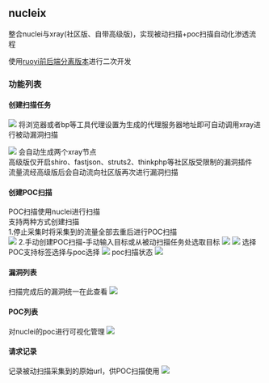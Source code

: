 ## nucleix

整合nuclei与xray(社区版、自带高级版)，实现被动扫描+poc扫描自动化渗透流程

使用[ruoyi前后端分离版本](https://gitee.com/y_project/RuoYi-Vue)进行二次开发

### 功能列表

#### 创建扫描任务
![](https://s3.bmp.ovh/imgs/2022/04/08/e5e81e1b03c4eb29.png)
将浏览器或者bp等工具代理设置为生成的代理服务器地址即可自动调用xray进行被动漏洞扫描

![](https://s3.bmp.ovh/imgs/2022/04/08/87bb918dd39ef647.png)
会自动生成两个xray节点<br />
高级版仅开启shiro、fastjson、struts2、thinkphp等社区版受限制的漏洞插件<br />
流量流经高级版后会自动流向社区版再次进行漏洞扫描
#### 创建POC扫描
POC扫描使用nuclei进行扫描<br />
支持两种方式创建扫描<br />
1.停止采集时将采集到的流量全部去重后进行POC扫描<br />
![](https://s3.bmp.ovh/imgs/2022/04/08/a60937a82b9b7e26.png)
2.手动创建POC扫描-手动输入目标或从被动扫描任务处选取目标
![](https://s3.bmp.ovh/imgs/2022/04/08/4f541f0b554241ab.png)
![](https://s3.bmp.ovh/imgs/2022/04/08/dcdeda0c06f122ec.png)
选择POC支持标签选择与poc选择
![](https://s3.bmp.ovh/imgs/2022/04/08/22baf4b8dfa57094.png)
poc扫描状态
![](https://s3.bmp.ovh/imgs/2022/04/08/2fe7821f9f1ad566.png)
#### 漏洞列表
扫描完成后的漏洞统一在此查看
![](https://s3.bmp.ovh/imgs/2022/04/08/12e48cb51ac138a4.png)
#### POC列表
对nuclei的poc进行可视化管理
![](image/https://s3.bmp.ovh/imgs/2022/04/08/0c6436b4df4d2083.png)
#### 请求记录
记录被动扫描采集到的原始url，供POC扫描使用
![](https://s3.bmp.ovh/imgs/2022/04/08/3221ecbf3a7202b2.png)

